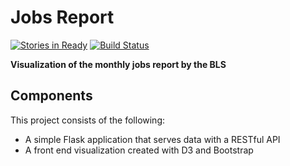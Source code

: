 # Jobs Report

[![Stories in Ready](https://badge.waffle.io/mclumd/jobs-report.png?label=ready&title=Ready)](https://waffle.io/mclumd/jobs-report) [![Build Status](https://travis-ci.org/mclumd/jobs-report.svg)](https://travis-ci.org/mclumd/jobs-report)

**Visualization of the monthly jobs report by the BLS**

## Components

This project consists of the following:

- A simple Flask application that serves data with a RESTful API
- A front end visualization created with D3 and Bootstrap
